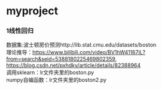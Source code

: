 # myproject
### 1线性回归 <br> 
  数据集:波士顿房价预测http://lib.stat.cmu.edu/datasets/boston  <br> 
  理论推导：https://www.bilibili.com/video/BV1hW41167iL?from=search&seid=5388180225469802359, https://blog.csdn.net/pxhdky/article/details/82388964 <br> 
  调用sklearn：lr文件夹里的boston.py <br>                                                                                                     numpy自编函数：lr文件夹里的boston2.py <br> 
